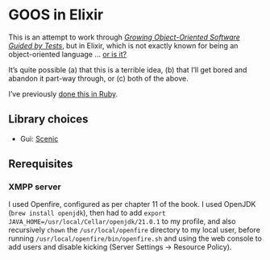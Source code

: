 # GOOS in Elixir

This is an attempt to work through _[Growing Object-Oriented Software Guided by
Tests](http://www.growing-object-oriented-software.com/)_, but in Elixir, which
is not exactly known for being an object-oriented language … [or is
it?](https://elixirforum.com/t/the-oop-concept-according-to-erlang/21078/3)

It’s quite possible (a) that this is a terrible idea, (b) that I’ll get bored
and abandon it part-way through, or (c) both of the above.

I’ve previously [done this in Ruby](https://github.com/kerryb/goos-ruby).

## Library choices

  * Gui: [Scenic](https://hexdocs.pm/scenic/welcome.html)

## Rerequisites

### XMPP server

I used Openfire, configured as per chapter 11 of the book. I used OpenJDK
(`brew install openjdk`), then had to add `export
JAVA_HOME=/usr/local/Cellar/openjdk/21.0.1` to my profile, and also recursively
`chown` the `/usr/local/openfire` directory to my local user, before running
`/usr/local/openfire/bin/openfire.sh` and using the web console to add users
and disable kicking (Server Settings → Resource Policy).
